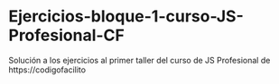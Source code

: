 # Ejercicios-bloque-1-curso-JS-Profesional-CF
Solución a los ejercicios al primer taller del curso de JS Profesional de https://codigofacilito

